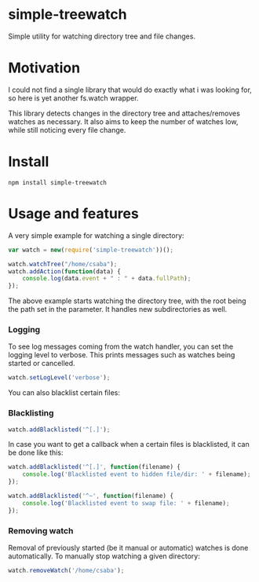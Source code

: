 simple-treewatch
=====================

Simple utility for watching directory tree and file changes.

# Motivation

I could not find a single library that would do exactly what i was looking for, so here is yet another fs.watch wrapper.

This library detects changes in the directory tree and attaches/removes watches as necessary.
It also aims to keep the number of watches low, while still noticing every file change.

# Install

    npm install simple-treewatch

# Usage and features

A very simple example for watching a single directory:

```javascript
var watch = new(require('simple-treewatch'))();

watch.watchTree("/home/csaba");
watch.addAction(function(data) {
    console.log(data.event + " : " + data.fullPath);
});

```

The above example starts watching the directory tree, with the root being the path set in the parameter. It handles new subdirectories as well.

### Logging

To see log messages coming from the watch handler, you can set the logging level to verbose. This prints messages such as watches being started or cancelled.

```javascript
watch.setLogLevel('verbose');
```

You can also blacklist certain files:

### Blacklisting

```javascript
watch.addBlacklisted('^[.]');
```

In case you want to get a callback when a certain files is blacklisted, it can be done like this:

```javascript
watch.addBlacklisted('^[.]', function(filename) {
    console.log('Blacklisted event to hidden file/dir: ' + filename);
});

watch.addBlacklisted('^~', function(filename) {
    console.log('Blacklisted event to swap file: ' + filename);
});
```

### Removing watch

Removal of previously started (be it manual or automatic) watches is done automatically.
To manually stop watching a given directory:

```javascript
watch.removeWatch('/home/csaba');
```
